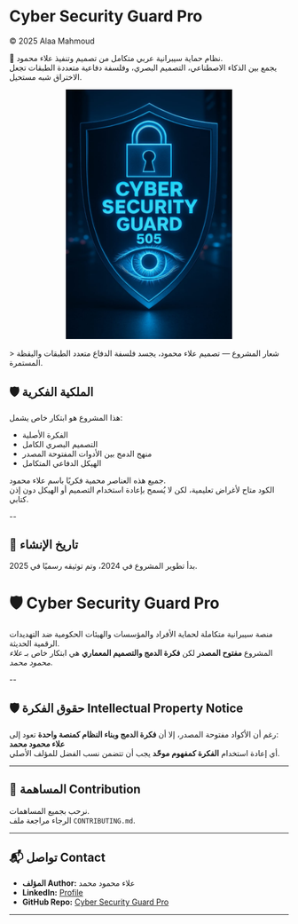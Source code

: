 # Cyber Security Guard Pro  
© 2025 Alaa Mahmoud

🔐 نظام حماية سيبرانية عربي متكامل من تصميم وتنفيذ علاء محمود.  
يجمع بين الذكاء الاصطناعي، التصميم البصري، وفلسفة دفاعية متعددة الطبقات تجعل الاختراق شبه مستحيل.
<p align="center">
  <img src="WhatsApp%20Image%202025-09-07%20at%2006.37.44_a7576b4b.jpg" alt="شعار Cyber Security Guard Pro" width="300"/>
</p>
> شعار المشروع — تصميم علاء محمود، يجسد فلسفة الدفاع متعدد الطبقات واليقظة المستمرة.


## 🛡️ الملكية الفكرية

هذا المشروع هو ابتكار خاص يشمل:
- الفكرة الأصلية
- التصميم البصري الكامل
- منهج الدمج بين الأدوات المفتوحة المصدر
- الهيكل الدفاعي المتكامل

جميع هذه العناصر محمية فكريًا باسم علاء محمود.  
الكود متاح لأغراض تعليمية، لكن لا يُسمح بإعادة استخدام التصميم أو الهيكل دون إذن كتابي.

--

## 📅 تاريخ الإنشاء

بدأ تطوير المشروع في 2024، وتم توثيقه رسميًا في 2025.



# 🛡️ Cyber Security Guard Pro

منصة سيبرانية متكاملة لحماية الأفراد والمؤسسات والهيئات الحكومية ضد التهديدات الرقمية الحديثة.  
المشروع **مفتوح المصدر** لكن **فكرة الدمج والتصميم المعماري** هي ابتكار خاص بـ *علاء محمود محمد*.

  

--

## 🛡️ حقوق الفكرة Intellectual Property Notice
رغم أن الأكواد مفتوحة المصدر، إلا أن **فكرة الدمج وبناء النظام كمنصة واحدة** تعود إلى:  
**علاء محمود محمد**  
أي إعادة استخدام **الفكرة كمفهوم موحّد** يجب أن تتضمن نسب الفضل للمؤلف الأصلي.

---

## 🤝 المساهمة Contribution
نرحب بجميع المساهمات.  
الرجاء مراجعة ملف `CONTRIBUTING.md`.

---

## 📬 تواصل Contact
- **المؤلف Author:** علاء محمود محمد  
- **LinkedIn:** [Profile](https://www.linkedin.com/in/alaa-mahmoud-mohamed-918aba378)  
- **GitHub Repo:** [Cyber Security Guard Pro](https://github.com/alaat9080-svg/cyber-security-guard-pro)

---



